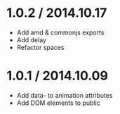 # 1.0.2 / 2014.10.17

  * Add amd & commonjs exports
  * Add delay
  * Refactor spaces

# 1.0.1 / 2014.10.09

  * Add data- to animation attributes
  * Add DOM elements to public
